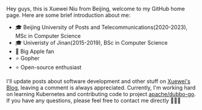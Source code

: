 Hey guys, this is Xuewei Niu from Beijing, welcome to my GitHub home page. Here are some brief introduction about me:

- 🎓 Beijing University of Posts and Telecommunications(2020-2023), MSc in Computer Science
- 🎓 Univeristy of Jinan(2015-2019), BSc in Computer Science
- 📱 Big Apple fan
- ⭐️ Gopher
- ⭐️ Open-source enthusiast

I'll update posts about software development and other stuff on [Xuewei's Blog](https://www.nxw.name), leaving a comment is always appreciated. Currently, I'm working hard on learning Kubernetes and contributing code to project [apache/dubbo-go](https://github.com/apache/dubbo-go). If you have any questions, please feel free to contact me directly 🤟🤟🤟
